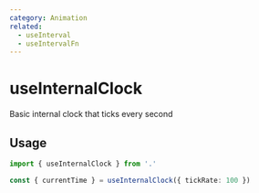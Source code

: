 ```yaml
---
category: Animation
related:
  - useInterval
  - useIntervalFn
---
```


# useInternalClock

Basic internal clock that ticks every second

## Usage

```ts
import { useInternalClock } from '.'

const { currentTime } = useInternalClock({ tickRate: 100 })
```
